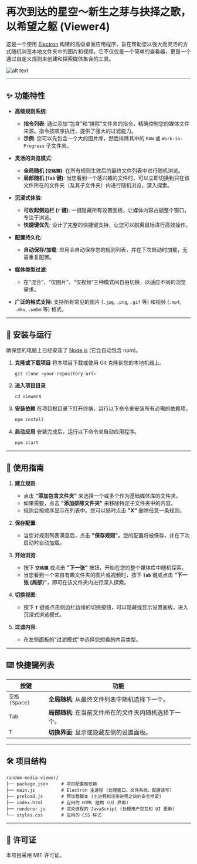 # 再次到达的星空～新生之芽与抉择之歌，以希望之躯 (Viewer4)


这是一个使用 [Electron](https://www.electronjs.org/) 构建的高级桌面应用程序，旨在帮助您以强大而灵活的方式随机浏览本地文件夹中的图片和视频。它不仅仅是一个简单的查看器，更是一个通过自定义规则来创建和探索媒体集合的工具。

![alt text](image.png)

---

## ✨ 功能特性

*   **高级规则系统**:
    *   **指令列表**: 通过添加“包含”和“排除”文件夹的指令，精确控制您的媒体文件来源。指令按顺序执行，提供了强大的过滤能力。
    *   **示例**: 您可以先包含一个大的图片库，然后排除其中的 `RAW` 或 `Work-in-Progress` 子文件夹。

*   **灵活的浏览模式**:
    *   **全局随机 (`空格键`)**: 在所有规则生效后的最终文件列表中进行随机浏览。
    *   **局部随机 (`Tab` 键)**: 当您看到一个感兴趣的文件时，可以立即切换到只在该文件所在的文件夹（及其子文件夹）内进行随机浏览，深入探索。

*   **沉浸式体验**:
    *   **可收起侧边栏 (`T` 键)**: 一键隐藏所有设置面板，让媒体内容占据整个窗口，专注于浏览。
    *   **快捷键优先**: 设计了完整的快捷键支持，让您可以脱离鼠标进行高效操作。

*   **配置持久化**:
    *   **自动保存/加载**: 应用会自动保存您的规则列表，并在下次启动时加载，无需重复配置。

*   **媒体类型过滤**:
    *   在“混合”、“仅图片”、“仅视频”三种模式间自由切换，以适应不同的浏览需求。

*   **广泛的格式支持**: 支持所有常见的图片 (`.jpg`, `.png`, `.gif` 等) 和视频 (`.mp4`, `.mkv`, `.webm` 等) 格式。

---

## 🚀 安装与运行

确保您的电脑上已经安装了 [Node.js](https://nodejs.org/) (它会自动包含 npm)。

1.  **克隆或下载项目**
    将本项目下载或使用 Git 克隆到您的本地机器上。
    ```bash
    git clone <your-repository-url>
    ```

2.  **进入项目目录**
    ```bash
    cd viewer4
    ```

3.  **安装依赖**
    在项目根目录下打开终端，运行以下命令来安装所有必需的依赖项。
    ```bash
    npm install
    ```

4.  **启动应用**
    安装完成后，运行以下命令来启动应用程序。
    ```bash
    npm start
    ```

---

## 📖 使用指南

1.  **建立规则**:
    *   点击 **"添加包含文件夹"** 来选择一个或多个作为基础媒体库的文件夹。
    *   如果需要，点击 **"添加排除文件夹"** 来移除特定子文件夹中的内容。
    *   规则会按顺序显示在列表中。您可以随时点击 **"X"** 删除任意一条规则。

2.  **保存配置**:
    *   当您对规则列表满意后，点击 **"保存规则"**。您的配置将被保存，并在下次启动时自动加载。

3.  **开始浏览**:
    *   按下 **`空格键`** 或点击 **"下一张"** 按钮，开始在您的整个媒体库中随机探索。
    *   当您看到一个来自有趣文件夹的图片或视频时，按下 **`Tab`** 键或点击 **"下一张 (局部)"**，即可在该文件夹内进行深入探索。

4.  **切换视图**:
    *   按下 **`T`** 键或点击侧边栏边缘的切换按钮，可以隐藏或显示设置面板，进入沉浸式浏览模式。

5.  **过滤内容**:
    *   在左侧面板的“过滤模式”中选择您想看的内容类型。

---

## ⌨️ 快捷键列表

| 按键        | 功能                                     |
| ----------- | ---------------------------------------- |
| `空格 (Space)` | **全局随机**: 从最终文件列表中随机选择下一个。 |
| `Tab`       | **局部随机**: 在当前文件所在的文件夹内随机选择下一个。 |
| `T`         | **切换界面**: 显示或隐藏左侧的设置面板。       |

---

## 🛠️ 项目结构

```
random-media-viewer/
├── package.json     # 项目配置和依赖
├── main.js          # Electron 主进程 (处理窗口、文件系统、配置读写)
├── preload.js       # 预加载脚本 (主进程和渲染进程之间的安全桥梁)
├── index.html       # 应用的 HTML 结构 (UI 界面)
├── renderer.js      # 渲染进程的 JavaScript (处理用户交互和 UI 更新)
└── styles.css       # 应用的 CSS 样式
```

---

## 📄 许可证

本项目采用 MIT 许可证。